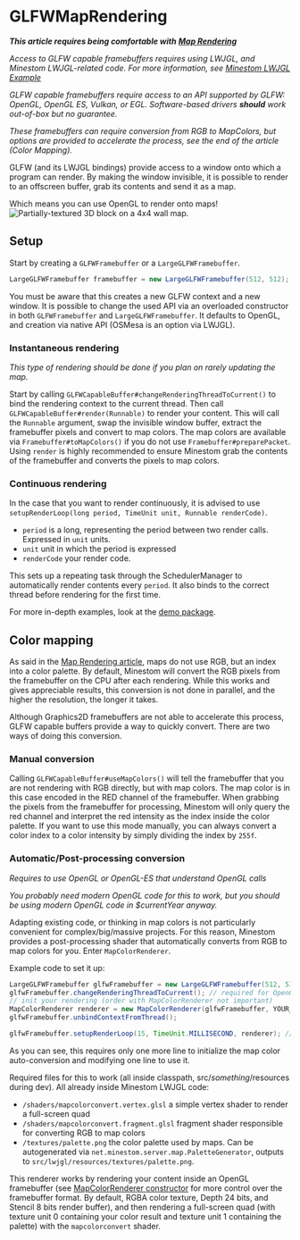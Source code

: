 # GLFWMapRendering

_**This article requires being comfortable with**_ [_**Map Rendering**_](./)

_Access to GLFW capable framebuffers requires using LWJGL, and Minestom LWJGL-related code. For more information, see_ [_Minestom LWJGL Example_](https://github.com/Minestom/LWJGL-Example)

_GLFW capable framebuffers require access to an API supported by GLFW: OpenGL, OpenGL ES, Vulkan, or EGL. Software-based drivers **should** work out-of-box but no guarantee._

_These framebuffers can require conversion from RGB to MapColors, but options are provided to accelerate the process, see the end of the article \(Color Mapping\)._

GLFW \(and its LWJGL bindings\) provide access to a window onto which a program can render. By making the window invisible, it is possible to render to an offscreen buffer, grab its contents and send it as a map.

Which means you can use OpenGL to render onto maps! ![Partially-textured 3D block on a 4x4 wall map.](https://cdn.discordapp.com/attachments/706186241288306798/742862333046554624/2020-08-11_23.47.49.png)

## Setup

Start by creating a `GLFWFramebuffer` or a `LargeGLFWFramebuffer`.

```java
LargeGLFWFramebuffer framebuffer = new LargeGLFWFramebuffer(512, 512); // set up a 512x512 framebuffer
```

You must be aware that this creates a new GLFW context and a new window. It is possible to change the used API via an overloaded constructor in both `GLFWFramebuffer` and `LargeGLFWFramebuffer`. It defaults to OpenGL, and creation via native API \(OSMesa is an option via LWJGL\).

### Instantaneous rendering

_This type of rendering should be done if you plan on rarely updating the map._

Start by calling `GLFWCapableBuffer#changeRenderingThreadToCurrent()` to bind the rendering context to the current thread. Then call `GLFWCapableBuffer#render(Runnable)` to render your content. This will call the `Runnable` argument, swap the invisible window buffer, extract the framebuffer pixels and convert to map colors. The map colors are available via `Framebuffer#toMapColors()` if you do not use `Framebuffer#preparePacket`. Using `render` is highly recommended to ensure Minestom grab the contents of the framebuffer and converts the pixels to map colors.

### Continuous rendering

In the case that you want to render continuously, it is advised to use `setupRenderLoop(long period, TimeUnit unit, Runnable renderCode)`.

* `period` is a long, representing the period between two render calls. Expressed in `unit` units.
* `unit` unit in which the period is expressed
* `renderCode` your render code.

This sets up a repeating task through the SchedulerManager to automatically render contents every `period`. It also binds to the correct thread before rendering for the first time.

For more in-depth examples, look at the [demo package](https://github.com/Minestom/Minestom/tree/master/src/lwjgl/java/net/minestom/demo/largeframebuffers).

## Color mapping

As said in the [Map Rendering article](https://github.com/Minestom/Minestom/wiki/Map-Rendering), maps do not use RGB, but an index into a color palette. By default, Minestom will convert the RGB pixels from the framebuffer on the CPU after each rendering. While this works and gives appreciable results, this conversion is not done in parallel, and the higher the resolution, the longer it takes.

Although Graphics2D framebuffers are not able to accelerate this process, GLFW capable buffers provide a way to quickly convert. There are two ways of doing this conversion.

### Manual conversion

Calling `GLFWCapableBuffer#useMapColors()` will tell the framebuffer that you are not rendering with RGB directly, but with map colors. The map color is in this case encoded in the RED channel of the framebuffer. When grabbing the pixels from the framebuffer for processing, Minestom will only query the red channel and interpret the red intensity as the index inside the color palette. If you want to use this mode manually, you can always convert a color index to a color intensity by simply dividing the index by `255f`.

### Automatic/Post-processing conversion

_Requires to use OpenGL or OpenGL-ES that understand OpenGL calls_

_You probably need modern OpenGL code for this to work, but you should be using modern OpenGL code in $currentYear anyway._

Adapting existing code, or thinking in map colors is not particularly convenient for complex/big/massive projects. For this reason, Minestom provides a post-processing shader that automatically converts from RGB to map colors for you. Enter `MapColorRenderer`.

Example code to set it up:

```java
LargeGLFWFramebuffer glfwFramebuffer = new LargeGLFWFramebuffer(512, 512);
glfwFramebuffer.changeRenderingThreadToCurrent(); // required for OpenGL resource creation
// init your rendering (order with MapColorRenderer not important)
MapColorRenderer renderer = new MapColorRenderer(glfwFramebuffer, YOUR_RENDER_RUNNABLE);
glfwFramebuffer.unbindContextFromThread();

glfwFramebuffer.setupRenderLoop(15, TimeUnit.MILLISECOND, renderer); // by replacing your rendercode with renderer, the conversion will be automatic.
```

As you can see, this requires only one more line to initialize the map color auto-conversion and modifying one line to use it.

Required files for this to work \(all inside classpath, src/_something_/resources during dev\). All already inside Minestom LWJGL code:

* `/shaders/mapcolorconvert.vertex.glsl` a simple vertex shader to render a full-screen quad
* `/shaders/mapcolorconvert.fragment.glsl` fragment shader responsible for converting RGB to map colors
* `/textures/palette.png` the color palette used by maps. Can be autogenerated via `net.minestom.server.map.PaletteGenerator`, outputs to `src/lwjgl/resources/textures/palette.png`.

This renderer works by rendering your content inside an OpenGL framebuffer \(see [MapColorRenderer constructor](https://github.com/Minestom/Minestom/blob/master/src/lwjgl/java/net/minestom/server/map/framebuffers/MapColorRenderer.java) for more control over the framebuffer format. By default, RGBA color texture, Depth 24 bits, and Stencil 8 bits render buffer\), and then rendering a full-screen quad \(with texture unit 0 containing your color result and texture unit 1 containing the palette\) with the `mapcolorconvert` shader.

